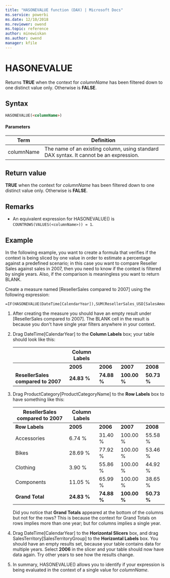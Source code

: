 ```yaml
---
title: "HASONEVALUE function (DAX) | Microsoft Docs"
ms.service: powerbi 
ms.date: 12/10/2018
ms.reviewer: owend
ms.topic: reference
author: minewiskan
ms.author: owend
manager: kfile
---
```

# HASONEVALUE
Returns **TRUE** when the context for *columnName* has been filtered down to one distinct value only. Otherwise is **FALSE**.  
  
## Syntax  
  
```html  
HASONEVALUE(<columnName>)  
```
  
#### Parameters  

|Term|Definition|  
|--------|--------------|  
| columnName   |  The name of an existing column, using standard DAX syntax. It cannot be an expression.  |  

## Return value  
**TRUE** when the context for *columnName* has been filtered down to one distinct value only. Otherwise is **FALSE**.  
  
## Remarks  
  
-   An equivalent expression for HASONEVALUE() is `COUNTROWS(VALUES(<columnName>)) = 1`.  
  
## Example  
In the following example, you want to create a formula that verifies if the context is being sliced by one value in order to estimate a percentage against a predefined scenario; in this case you want to compare Reseller Sales against sales in 2007, then you need to know if the context is filtered by single years. Also, if the comparison is meaningless you want to return BLANK.
  
Create a measure named [ResellerSales compared to 2007] using the following expression:  
  
```dax
=IF(HASONEVALUE(DateTime[CalendarYear]),SUM(ResellerSales_USD[SalesAmount_USD])/CALCULATE(SUM(ResellerSales_USD[SalesAmount_USD]),DateTime[CalendarYear]=2007),BLANK())  
```
  
1.  After creating the measure you should have an empty result under [ResellerSales compared to 2007]. The BLANK cell in the result is because you don't have single year filters anywhere in your context.  
  
2.  Drag DateTime[CalendarYear] to the **Column Labels** box; your table should look like this:  
  
    ||**Column Labels**||||  
    |-|-|-|-|-|  
    ||**2005**|**2006**|**2007**|**2008**|  
    |**ResellerSales compared to 2007**|**24.83 %**|**74.88 %**|**100.00 %**|**50.73 %**|  
  
3.  Drag ProductCategory[ProductCategoryName] to the **Row Labels** box to have something like this:  
  
    |**ResellerSales compared to 2007**|**Column Labels**||||  
    |-|-|-|-|-|  
    |**Row Labels**|**2005**|**2006**|**2007**|**2008**|  
    |Accessories|6.74 %|31.40 %|100.00 %|55.58 %|  
    |Bikes|28.69 %|77.92 %|100.00 %|53.46 %|  
    |Clothing|3.90 %|55.86 %|100.00 %|44.92 %|  
    |Components|11.05 %|65.99 %|100.00 %|38.65 %|  
    |**Grand Total**|**24.83 %**|**74.88 %**|**100.00 %**|**50.73 %**|  
  
    Did you notice that **Grand Totals** appeared at the bottom of the columns but not for the rows? This is because the context for Grand Totals on rows implies more than one year; but for columns implies a single year.  
  
4.  Drag DateTime[CalendarYear] to the **Horizontal Slicers** box, and drag SalesTerritory[SalesTerritoryGroup] to the **Horizontal Labels** box. You should have an empty results set, because your table contains data for multiple years. Select **2006** in the slicer and your table should now have data again. Try other years to see how the results change.  
  
5.  In summary, HASONEVALUE() allows you to identify if your expression is being evaluated in the context of a single value for *columnName*.  
  

